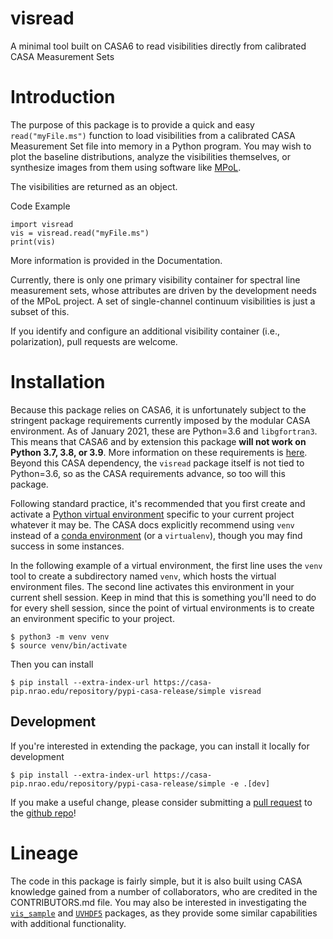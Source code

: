 # visread
A minimal tool built on CASA6 to read visibilities directly from calibrated CASA Measurement Sets

# Introduction

The purpose of this package is to provide a quick and easy `read("myFile.ms")` function to load visibilities from a calibrated CASA Measurement Set file into memory in a Python program. You may wish to plot the baseline distributions, analyze the visibilities themselves, or synthesize images from them using software like [MPoL](https://github.com/MPoL-dev).

The visibilities are returned as an object. 

Code Example 

    import visread
    vis = visread.read("myFile.ms")
    print(vis)

More information is provided in the Documentation.

Currently, there is only one primary visibility container for spectral line measurement sets, whose attributes are driven by the development needs of the MPoL project. A set of single-channel continuum visibilities is just a subset of this.

If you identify and configure an additional visibility container (i.e., polarization), pull requests are welcome.

# Installation

Because this package relies on CASA6, it is unfortunately subject to the stringent package requirements currently imposed by the modular CASA environment. As of January 2021, these are Python=3.6 and `libgfortran3`. This means that CASA6 and by extension this package **will not work on Python 3.7, 3.8, or 3.9**. More information on these requirements is [here](https://casa.nrao.edu/casadocs-devel/stable/usingcasa/obtaining-and-installing). Beyond this CASA dependency, the `visread` package itself is not tied to Python=3.6, so as the CASA requirements advance, so too will this package.

Following standard practice, it's recommended that you first create and activate a [Python virtual environment](https://docs.python.org/3/tutorial/venv.html) specific to your current project whatever it may be. The CASA docs explicitly recommend using `venv` instead of a [conda environment](https://docs.conda.io/projects/conda/en/4.6.1/user-guide/tasks/manage-environments.html) (or a `virtualenv`), though you may find success in some instances. 

In the following example of a virtual environment, the first line uses the `venv` tool to create a subdirectory named `venv`, which hosts the virtual environment files. The second line activates this environment in your current shell session. Keep in mind that this is something you'll need to do for every shell session, since the point of virtual environments is to create an environment specific to your project.

    $ python3 -m venv venv
    $ source venv/bin/activate

Then you can install 

    $ pip install --extra-index-url https://casa-pip.nrao.edu/repository/pypi-casa-release/simple visread

## Development

If you're interested in extending the package, you can install it locally for development

    $ pip install --extra-index-url https://casa-pip.nrao.edu/repository/pypi-casa-release/simple -e .[dev]

If you make a useful change, please consider submitting a [pull request](https://docs.github.com/en/free-pro-team@latest/github/collaborating-with-issues-and-pull-requests/creating-a-pull-request) to the [github repo](https://github.com/MPoL-dev/visread)!

# Lineage

The code in this package is fairly simple, but it is also built using CASA knowledge gained from a number of collaborators, who are credited in the CONTRIBUTORS.md file. You may also be interested in investigating the [`vis_sample`](https://github.com/AstroChem/vis_sample) and [`UVHDF5`](https://github.com/AstroChem/UVHDF5) packages, as they provide some similar capabilities with additional functionality.


